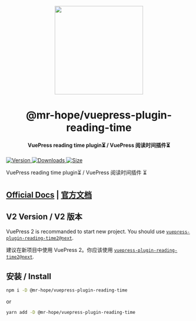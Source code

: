 <!-- markdownlint-disable -->
<p align="center">
  <img width="240" src="https://vuepress-theme-hope.github.io/logo.svg" style="text-align: center;"/>
</p>
<h1 align="center">@mr-hope/vuepress-plugin-reading-time</h1>
<h4 align="center">VuePress reading time plugin⏳ / VuePress 阅读时间插件⏳</h4>

[![Version](https://img.shields.io/npm/v/@mr-hope/vuepress-plugin-reading-time.svg?style=flat-square&logo=npm) ![Downloads](https://img.shields.io/npm/dm/@mr-hope/vuepress-plugin-reading-time.svg?style=flat-square&logo=npm) ![Size](https://img.shields.io/bundlephobia/min/@mr-hope/vuepress-plugin-reading-time?style=flat-square&logo=npm)](https://www.npmjs.com/package/@mr-hope/vuepress-plugin-reading-time)

<!-- markdownlint-restore -->

VuePress reading time plugin⏳ / VuePress 阅读时间插件 ⏳

## [Official Docs](https://vuepress-theme-hope.github.io/v1/reading-time/) | [官方文档](https://vuepress-theme-hope.gitee.io/v1/reading-time/zh/)

## V2 Version / V2 版本

VuePress 2 is recommanded to start new project. You should use [`vuepress-plugin-reading-time2@next`](https://vuepress-theme-hope.github.io/v2/reading-time/).

建议在新项目中使用 VuePress 2。你应该使用 [`vuepress-plugin-reading-time2@next`](https://vuepress-theme-hope.gitee.io/v2/reading-time/zh/).

## 安装 / Install

```bash
npm i -D @mr-hope/vuepress-plugin-reading-time
```

or

```bash
yarn add -D @mr-hope/vuepress-plugin-reading-time
```
